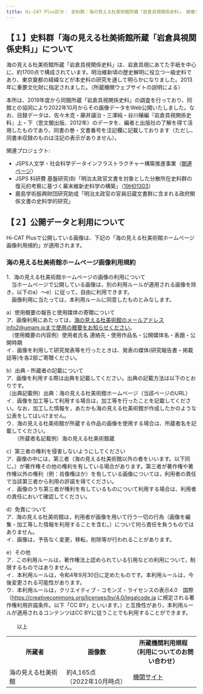 ```yaml
---
title: Hi-CAT Plus区分： 史料群：海の見える杜美術館所蔵「岩倉具視関係史料」 画像データの利用
---
```


<h2 class="h03">【１】史料群「海の見える杜美術館所蔵「岩倉具視関係史料」」について</h2>
海の見える杜美術館所蔵「岩倉具視関係史料」は、岩倉具視にあてた手紙を中心に、約1700点で構成されています。明治維新頃の歴史解明に役立つ一級史料であり、東京奠都の経緯などが本史料の研究を通して明らかになりました。2013年に重要文化財に指定されました。（所蔵機関ウェブサイトの説明による）

本所は、2019年度から同館所蔵「岩倉具視関係史料」の調査を行っており、同館との協同により2022年10月からその画像データをWeb公開いたしました。なお、目録データは、佐々木克・藤井譲治・三澤純・谷川穣編『岩倉具視関係史料』上・下（思文閣出版、2012年）のデータを、編者と出版社の了解を得て活用したものであり、同書の巻・文書番号を注記欄に記載しております（ただし、同書未収録のものは注記の表示がありません）。

関連プロジェクト:
- JSPS人文学・社会科学データインフラストラクチャー構築推進事業（[関連ページ](https://www.jsps.go.jp/j-di/index.html)）
- JSPS 科研費 基盤研究(B)「明治太政官文書を対象とした分散所在史料群の復元的考察に基づく幕末維新史料学の構築」（[19H01303](https://kaken.nii.ac.jp/ja/grant/KAKENHI-PROJECT-19H01303/)）
- 鹿島学術振興財団研究助成「明治太政官の官員旧蔵文書群に含まれる政府関係文書の史料学的研究」

<h2 class="h03 mt2">【２】公開データと利用について</h2>
Hi-CAT Plusで公開している画像は、下記の「海の見える杜美術館ホームページ画像利用規約」が適用されます。

<h3 class="h04">海の見える杜美術館ホームページ画像利用規約</h3>
1．海の見える杜美術館ホームページの画像の利用について<br />
　当ホームページで公開している画像は，別の利用ルールが適用される画像を除き，以下のa）～e）に従って，自由に利用できます。<br />
　画像利用に当たっては，本利用ルールに同意したものとみなします。<br />

a）使用概要の報告と使用媒体の寄贈について<br />
ア．画像利用にあたっては，海の見える杜美術館のメールアドレスinfo2@umam.jpまで使用の概要をお知らせください。<br />
　（使用概要の内容例）使用者氏名 連絡先・使用作品名・公開媒体名・表題・公開時期<br />
イ．画像を利用して研究発表等を行ったときは、発表の媒体(研究報告書・掲載誌等)を各2部ご寄贈ください。<br />

b）出典・所蔵者の記載について<br />
ア．画像を利用する際は出典を記載してください。出典の記載方法は以下のとおりです。<br />
（出典記載例）出典：海の見える杜美術館ホームページ（当該ページのURL）<br />
イ．画像を加工等して利用する場合は，加工等を行ったことを記載してください。なお，加工した情報を，あたかも海の見える杜美術館が作成したかのような公表をしてはいけません。<br />
ウ．海の見える杜美術館が所蔵する作品の画像を使用する場合は、所蔵者名を記載してください。<br />
　　（所蔵者名記載例）海の見える杜美術館蔵<br />

c）第三者の権利を侵害しないようにしてください<br />
ア．画像の中には，第三者（海の見える杜美術館以外の者をいいます。以下同じ。）が著作権その他の権利を有している場合があります。第三者が著作権や著作権以外の権利（例：肖像権ほか）を有している画像については，利用者の責任で当該第三者から利用の許諾を得てください。<br />
イ．画像のうち第三者が権利を有しているものについて利用する場合は、利用者の責任において確認してください。<br />

d）免責について<br />
ア．海の見える杜美術館は，利用者が画像を用いて行う一切の行為（画像を編集・加工等した情報を利用することを含む。）について何ら責任を負うものではありません。<br />
イ．画像は，予告なく変更，移転，削除等が行われることがあります。<br />

e）その他<br />
ア．この利用ルールは，著作権法上認められている引用などの利用について，制限するものではありません。<br />
イ．本利用ルールは，令和4年9月30日に定めたものです。本利用ルールは，今後変更される可能性があります。<br />
ウ．本利用ルールは，クリエイティブ・コモンズ・ライセンスの表示4.0　国際（https://creativecommons.org/licenses/by/4.0/legalcode.ja に規定される著作権利用許諾条件。以下「CC BY」といいます。）と互換性があり，本利用ルールが適用されるコンテンツはCC BYに従うことでも利用することができます。<br />
<br />
&emsp;&emsp;以上
<br />

<table class="table04" width="100%" cellspacing="0"> 
	<tbody><tr> 
		<th class="mtx" width="30%">所蔵者</th>
		<th class="mtx" width="35%">画像数</th>
		<th class="mtx" width="35%">所蔵機関利用規程<br>（利用についてのお問い合わせ）</th>
	</tr> 
	<tr>
<td class="mtx">海の見える杜美術館</td>
<td class="mtx">約4,165点<br />（2022年10月時点）</td>
<td class="mtx"><a href="http://umam.jp" target="_blank">機関サイト</a></td>
</tr>
</tbody></table>
